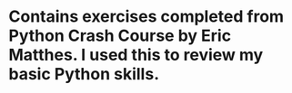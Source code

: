 # Contains exercises completed from Python Crash Course by Eric Matthes. I used this to review my basic Python skills.
